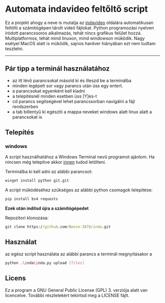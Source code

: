# Automata indavideo feltőltő script
Ez a projekt ahogy a neve is mutatja az [indavideo](https://indavideo.hu/) oldalára automatikusan feltölti a számitógépen tárolt videó fájlokat. Python programozási nyelven íródott parancssoros alkalmazás, tehát nincs grafikus felület hozzá. Multiplatformos, tehát mind linuxon, mind windowson müködik. Nagy esélyel MacOS alatt is müködik, sajnos hardver hiányában ezt nem tudtam tesztelni.

---
## Pár tipp a terminál használatához
- az itt lévő parancsokat másold ki és illeszd be a terminálba
- minden legépelt sor vagy parancs után üss egy entert.
- a parancsokat egyenként kell kiadni
- a telepítésnél minden esetben üss [Y]es-t
- cd parancs segitségével lehet parancssorban navigálni a fájl rendszerben
- a tab billentyű ki egésziti a mappa neveket windows alatt linux alatt a parancsokat is

## Telepítés
### windows
A script használhatához a Windows Terminal nevű programot ajánlom. Ha nincsen még telepítve akkor [innen](https://apps.microsoft.com/detail/9N0DX20HK701?hl=neutral&gl=HU&ocid=pdpshare) tudod letölteni.

Terminálba ki kell adni az alábbi parancsot:
```bat
winget install python git.git
```
A script müködéséhez szükséges az alábbi python csomagok telepítése:
```bat
pip install bs4 requests
```
**Ezek után indítsd újra a számítógépedet**

Repozitori klonozása:
```bat
git clone https://github.com/Bence-3878/inda.git
```
## Használat

az egész script használata az alábbi parancs
a terminál megnyitásakor a
```bash
python .\inda\inda.py upload [files]
```
## Licens
Ez a program a GNU General Public License (GPL) 3. verziója alatt van licencelve.
További részletekért tekintsd meg a LICENSE fájlt.
